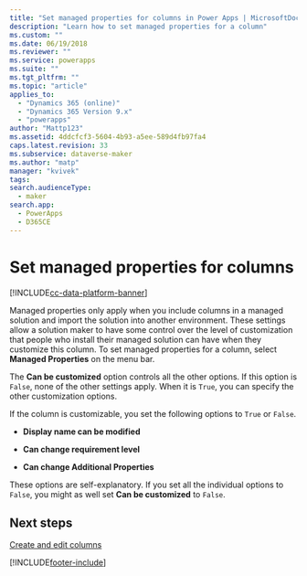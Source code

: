 ```yaml
---
title: "Set managed properties for columns in Power Apps | MicrosoftDocs"
description: "Learn how to set managed properties for a column"
ms.custom: ""
ms.date: 06/19/2018
ms.reviewer: ""
ms.service: powerapps
ms.suite: ""
ms.tgt_pltfrm: ""
ms.topic: "article"
applies_to: 
  - "Dynamics 365 (online)"
  - "Dynamics 365 Version 9.x"
  - "powerapps"
author: "Mattp123"
ms.assetid: 4ddcfcf3-5604-4b93-a5ee-589d4fb97fa4
caps.latest.revision: 33
ms.subservice: dataverse-maker
ms.author: "matp"
manager: "kvivek"
tags: 
search.audienceType: 
  - maker
search.app: 
  - PowerApps
  - D365CE
---
```

# Set managed properties for columns

[!INCLUDE[cc-data-platform-banner](../../includes/cc-data-platform-banner.md)]

<a name="BKMK_SettingManagedProperties"></a>   

 Managed properties only apply when you include columns in a managed solution and import the solution into another environment. These settings allow a solution maker to have some control over the level of customization that people who install their managed solution can have when they customize this column. To set managed properties for a column, select **Managed Properties** on the menu bar.  
  
 The **Can be customized** option controls all the other options. If this option is `False`, none of the other settings apply. When it is `True`, you can specify the other customization options.  
  
 If the column is customizable, you set the following options to `True` or `False`.  
  
- **Display name can be modified**  
  
- **Can change requirement level**  
  
- **Can change Additional Properties**  
  
 These options are self-explanatory. If you set all the individual options to `False`, you might as well set **Can be customized** to `False`.  

 ## Next steps

 [Create and edit columns](create-edit-fields.md)


[!INCLUDE[footer-include](../../includes/footer-banner.md)]